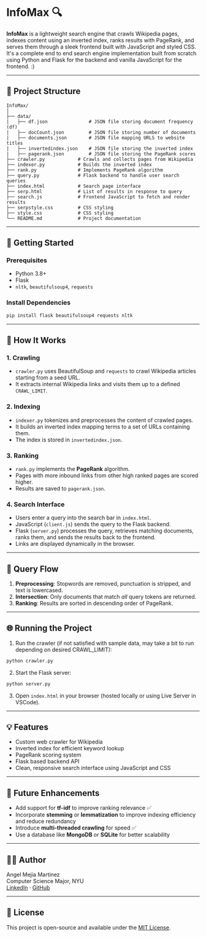# InfoMax 🔍

**InfoMax** is a lightweight search engine that crawls Wikipedia pages, indexes content using an inverted index, ranks results with PageRank, and serves them through a sleek frontend built with JavaScript and styled CSS. It's a complete end to end search engine implementation built from scratch using Python and Flask for the backend and vanilla JavaScript for the frontend. :)

---

## 📁 Project Structure

```
InfoMax/
│
├── data/
|   ├── df.json               # JSON file storing document frequency (df)
|   ├── docCount.json         # JSON file storing number of documents
|   ├── documents.json        # JSON file mapping URLS to website titles
|   ├── invertedindex.json    # JSON file storing the inverted index
|   ├── pagerank.json         # JSON file storing the PageRank scores
├── crawler.py            # Crawls and collects pages from Wikipedia
├── indexer.py            # Builds the inverted index
├── rank.py               # Implements PageRank algorithm
├── query.py              # Flask backend to handle user search queries
├── index.html            # Search page interface
├── serp.html             # List of results in response to query
├── search.js             # Frontend JavaScript to fetch and render results
├── serpstyle.css         # CSS styling
├── style.css             # CSS styling
└── README.md             # Project documentation
```

---

## 🚀 Getting Started

### Prerequisites

- Python 3.8+
- Flask
- `nltk`, `beautifulsoup4`, `requests`

### Install Dependencies

```bash
pip install flask beautifulsoup4 requests nltk
```

---

## 🧠 How It Works

### 1. **Crawling**
- `crawler.py` uses BeautifulSoup and `requests` to crawl Wikipedia articles starting from a seed URL.
- It extracts internal Wikipedia links and visits them up to a defined `CRAWL_LIMIT`.

### 2. **Indexing**
- `indexer.py` tokenizes and preprocesses the content of crawled pages.
- It builds an inverted index mapping terms to a set of URLs containing them.
- The index is stored in `invertedindex.json`.

### 3. **Ranking**
- `rank.py` implements the **PageRank** algorithm.
- Pages with more inbound links from other high ranked pages are scored higher.
- Results are saved to `pagerank.json`.

### 4. **Search Interface**
- Users enter a query into the search bar in `index.html`.
- JavaScript (`client.js`) sends the query to the Flask backend.
- Flask (`server.py`) processes the query, retrieves matching documents, ranks them, and sends the results back to the frontend.
- Links are displayed dynamically in the browser.

---

## 🔎 Query Flow

1. **Preprocessing**: Stopwords are removed, punctuation is stripped, and text is lowercased.
2. **Intersection**: Only documents that match _all_ query tokens are returned.
3. **Ranking**: Results are sorted in descending order of PageRank.

---

## 🌐 Running the Project

1. Run the crawler (if not satisfied with sample data, may take a bit to run depending on desired CRAWL_LIMIT):

```bash
python crawler.py
```

2. Start the Flask server:

```bash
python server.py
```

3. Open `index.html` in your browser (hosted locally or using Live Server in VSCode).

---

## 💡 Features

- Custom web crawler for Wikipedia
- Inverted index for efficient keyword lookup
- PageRank scoring system
- Flask based backend API
- Clean, responsive search interface using JavaScript and CSS

---

## 📌 Future Enhancements

- Add support for **tf-idf** to improve ranking relevance ✅
- Incorporate **stemming** or **lemmatization** to improve indexing efficiency and reduce redundancy
- Introduce **multi-threaded crawling** for speed ✅
- Use a database like **MongoDB** or **SQLite** for better scalability

---

## 🧑‍💻 Author

Angel Mejia Martinez  
Computer Science Major, NYU  
[LinkedIn](https://www.linkedin.com/in/angel-mejia-martinez-3b0a09252/) · [GitHub](https://github.com/AngelMM26)

---

## 📄 License

This project is open-source and available under the [MIT License](LICENSE).
